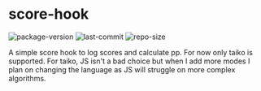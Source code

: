 # score-hook
![package-version](https://img.shields.io/github/package-json/v/salad-server/score-hook) ![last-commit](https://img.shields.io/github/last-commit/salad-server/score-hook) ![repo-size](https://img.shields.io/github/repo-size/salad-server/score-hook)

A simple score hook to log scores and calculate pp. For now only taiko is supported. For taiko, JS isn't a bad choice but when I add more modes I plan on changing the language as JS will struggle on more complex algorithms.
